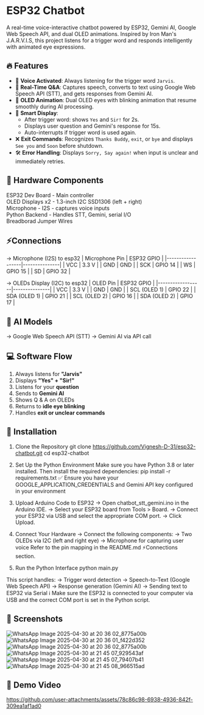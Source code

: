 # ESP32 Chatbot

A real-time voice-interactive chatbot powered by ESP32, Gemini AI, Google Web Speech API, and dual OLED animations. Inspired by Iron Man's J.A.R.V.I.S, this project listens for a trigger word and responds intelligently with animated eye expressions.

## 🔥 Features
- 🎤 **Voice Activated**: Always listening for the trigger word `Jarvis`.
- 💬 **Real-Time Q&A**: Captures speech, converts to text using Google Web Speech API (STT), and gets responses from Gemini AI.
- 👀 **OLED Animation**: Dual OLED eyes with blinking animation that resume smoothly during AI processing.
- 🧠 **Smart Display**:
  - After trigger word: shows `Yes` and `Sir!` for 2s.
  - Displays user question and Gemini's response for 15s.
  - Auto-interrupts if trigger word is used again.
- ❌ **Exit Commands**: Recognizes `Thanks Buddy`, `exit`, or `bye` and displays `See you` and `Soon` before shutdown.
- 🛠️ **Error Handling**: Displays `Sorry, Say again!` when input is unclear and immediately retries.


## 🧱 Hardware Components

ESP32 Dev Board  - Main controller                      
OLED Displays x2 - 1.3-inch I2C SSD1306 (left + right)  
Microphone       - I2S - captures voice inputs          
Python Backend   - Handles STT, Gemini, serial I/O      
Breadborad
Jumper Wires


## ⚡Connections

-> Microphone (I2S) to esp32
| Microphone Pin   | ESP32 GPIO    |
|------------------|---------------|
| VCC              | 3.3 V         |
| GND              | GND           |
| SCK              | GPIO 14       |
| WS               | GPIO 15       |
| SD               | GPIO 32       |


-> OLEDs Display (I2C) to esp32
| OLED Pin         | ESP32 GPIO    |
|------------------|---------------|
| VCC              | 3.3 V         |
| GND              | GND           |
| SCL (OLED 1)     | GPIO 22       |
| SDA (OLED 1)     | GPIO 21       |
| SCL (OLED 2)     | GPIO 16       |
| SDA (OLED 2)     | GPIO 17       |


## 🧠 AI Models

-> Google Web Speech API (STT)
-> Gemini AI via API call


## 💻 Software Flow

1. Always listens for **"Jarvis"**
2. Displays **"Yes" + "Sir!"**
3. Listens for your **question**
4. Sends to **Gemini AI**
5. Shows Q & A on OLEDs
6. Returns to **idle eye blinking**
7. Handles **exit or unclear commands**

## 🔧 Installation

1. Clone the Repository
git clone https://github.com/Vignesh-D-31/esp32-chatbot.git
cd esp32-chatbot

2. Set Up the Python Environment
Make sure you have Python 3.8 or later installed. Then install the required dependencies:
pip install -r requirements.txt
✅ Ensure you have your GOOGLE_APPLICATION_CREDENTIALS and Gemini API key configured in your environment

3. Upload Arduino Code to ESP32
-> Open chatbot_stt_gemini.ino in the Arduino IDE.
-> Select your ESP32 board from Tools > Board.
-> Connect your ESP32 via USB and select the appropriate COM port.
-> Click Upload.

4. Connect Your Hardware
-> Connect the following components:
-> Two OLEDs via I2C (left and right eye)
-> Microphone for capturing user voice
Refer to the pin mapping in the README.md ⚡Connections section.

5. Run the Python Interface
python main.py

This script handles:
-> Trigger word detection
-> Speech-to-Text (Google Web Speech API)
-> Response generation (Gemini AI)
-> Sending text to ESP32 via Serial
ℹ️ Make sure the ESP32 is connected to your computer via USB and the correct COM port is set in the Python script.


## 📸 Screenshots
![WhatsApp Image 2025-04-30 at 20 36 02_8775a00b](https://github.com/user-attachments/assets/d59a7cec-3f27-4b63-9989-ebc4a1b68a49)
![WhatsApp Image 2025-04-30 at 20 36 01_f422d352](https://github.com/user-attachments/assets/6a638f30-bdec-44ce-a033-380bd83e95ef)
![WhatsApp Image 2025-04-30 at 20 36 02_8775a00b](https://github.com/user-attachments/assets/d59a7cec-3f27-4b63-9989-ebc4a1b68a49)
![WhatsApp Image 2025-04-30 at 21 45 07_929543af](https://github.com/user-attachments/assets/aa216966-d8ad-45c1-95b1-c0e955964938)
![WhatsApp Image 2025-04-30 at 21 45 07_79407b41](https://github.com/user-attachments/assets/af82be05-6a65-431f-a6c3-32b5b843f3c8)
![WhatsApp Image 2025-04-30 at 21 45 08_966515ad](https://github.com/user-attachments/assets/58205196-8290-478d-b128-099b86f34deb)



## 🎥 Demo Video
https://github.com/user-attachments/assets/78c86c98-6938-4936-842f-309ea1af1ad0

